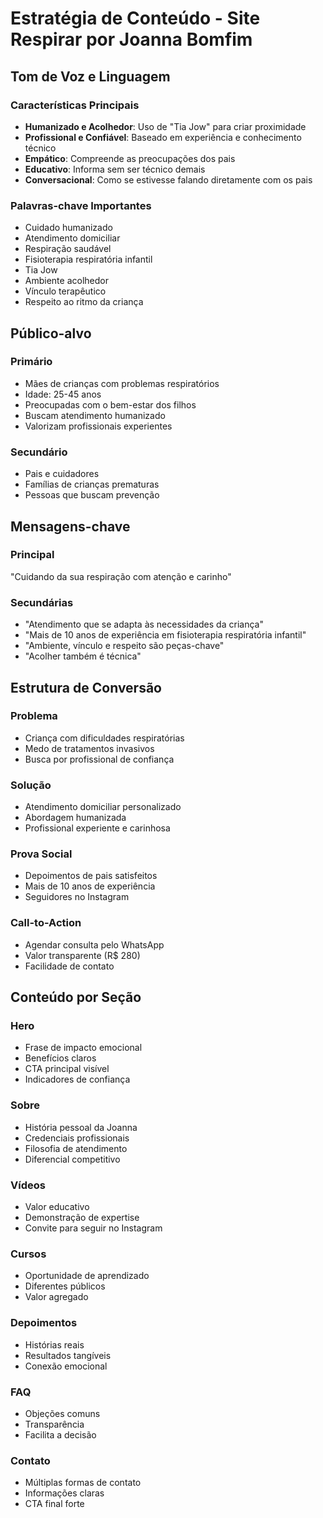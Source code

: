 # Estratégia de Conteúdo - Site Respirar por Joanna Bomfim

## Tom de Voz e Linguagem

### Características Principais
- **Humanizado e Acolhedor**: Uso de "Tia Jow" para criar proximidade
- **Profissional e Confiável**: Baseado em experiência e conhecimento técnico
- **Empático**: Compreende as preocupações dos pais
- **Educativo**: Informa sem ser técnico demais
- **Conversacional**: Como se estivesse falando diretamente com os pais

### Palavras-chave Importantes
- Cuidado humanizado
- Atendimento domiciliar
- Respiração saudável
- Fisioterapia respiratória infantil
- Tia Jow
- Ambiente acolhedor
- Vínculo terapêutico
- Respeito ao ritmo da criança

## Público-alvo

### Primário
- Mães de crianças com problemas respiratórios
- Idade: 25-45 anos
- Preocupadas com o bem-estar dos filhos
- Buscam atendimento humanizado
- Valorizam profissionais experientes

### Secundário
- Pais e cuidadores
- Famílias de crianças prematuras
- Pessoas que buscam prevenção

## Mensagens-chave

### Principal
"Cuidando da sua respiração com atenção e carinho"

### Secundárias
- "Atendimento que se adapta às necessidades da criança"
- "Mais de 10 anos de experiência em fisioterapia respiratória infantil"
- "Ambiente, vínculo e respeito são peças-chave"
- "Acolher também é técnica"

## Estrutura de Conversão

### Problema
- Criança com dificuldades respiratórias
- Medo de tratamentos invasivos
- Busca por profissional de confiança

### Solução
- Atendimento domiciliar personalizado
- Abordagem humanizada
- Profissional experiente e carinhosa

### Prova Social
- Depoimentos de pais satisfeitos
- Mais de 10 anos de experiência
- Seguidores no Instagram

### Call-to-Action
- Agendar consulta pelo WhatsApp
- Valor transparente (R$ 280)
- Facilidade de contato

## Conteúdo por Seção

### Hero
- Frase de impacto emocional
- Benefícios claros
- CTA principal visível
- Indicadores de confiança

### Sobre
- História pessoal da Joanna
- Credenciais profissionais
- Filosofia de atendimento
- Diferencial competitivo

### Vídeos
- Valor educativo
- Demonstração de expertise
- Convite para seguir no Instagram

### Cursos
- Oportunidade de aprendizado
- Diferentes públicos
- Valor agregado

### Depoimentos
- Histórias reais
- Resultados tangíveis
- Conexão emocional

### FAQ
- Objeções comuns
- Transparência
- Facilita a decisão

### Contato
- Múltiplas formas de contato
- Informações claras
- CTA final forte

